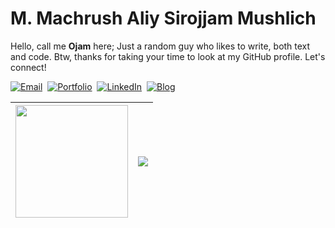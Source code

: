 # M. Machrush Aliy Sirojjam Mushlich
<!--
Hello, call me <b>Ojam</b> here; Back-end Engineer at [PT BFI Finance Indonesia Tbk](https://bfi.co.id). Sometimes called as writer, 'cause I love to write both text and code. Since I work at this company I rarely open this account, cause I use company account, [@ojam-bfi](https://github.com/ojam-bfi). Btw, thanks for taking your time to look at my GitHub profile.
-->
Hello, call me <b>Ojam</b> here; Just a random guy who likes to write, both text and code. Btw, thanks for taking your time to look at my GitHub profile.
Let's connect!

[![Email](https://img.shields.io/badge/jampirojam@gmail.com-D14836?style=for-the-badge&logo=gmail&logoColor=white)](mailto:jampirojam@gmail.com)&nbsp;
[![Portfolio](https://img.shields.io/badge/Portfolio-%23000000.svg?style=for-the-badge&logo=firefox&logoColor=#FF7139)](https://jampirojam.blogspot.com)&nbsp;
[![LinkedIn](https://img.shields.io/badge/linkedin-%230077B5.svg?style=for-the-badge&logo=linkedin&logoColor=white)](https://www.linkedin.com/in/jampirojam/)&nbsp;
[![Blog](https://img.shields.io/badge/Blogger-FF5722?style=for-the-badge&logo=blogger&logoColor=white)](https://brojamz.blogspot.com)


|  <img height="180em" src="https://github-readme-stats-eight-theta.vercel.app/api?username=jampirojam&show_icons=true&title_color=000389&text_color=000389&icon_color=000389&theme=buefy&hide_border=true&include_all_commits=true&count_private=true"/> | <a href="#"><img align="center" src="https://github-readme-stats.vercel.app/api/top-langs/?username=jampirojam&layout=compact&theme=buefy&hide_border=true&langs_count=10&title_color=000389&text_color=000389&icon_color=000389" /></a> |
| ------------- | ------------- |
<!--
### Github Statistics
<p align="justify">
 <img height="180em" src="https://github-readme-stats-eight-theta.vercel.app/api?username=jampirojam&show_icons=true&title_color=61dafb&text_color=ffffff&icon_color=61dafb&bg_color=20232a&theme=algolia&include_all_commits=true&count_private=true"/>
 <img height="180em" src="https://github-readme-streak-stats.herokuapp.com/?user=jampirojam&theme=react&border=61dafb&hide_border=true&title_color=61dafb&text_color=ffffff&icon_color=61dafb&bg_color=20232a" alt="jampirojam"/>
 <img align="left" width="100%" height="180em" src="https://github-readme-stats-eight-theta.vercel.app/api/top-langs/?username=jampirojam&layout=compact&langs_count=8&theme=algolia&title_color=61dafb&text_color=ffffff&icon_color=61dafb&bg_color=20232a"/>
</p>
-->
